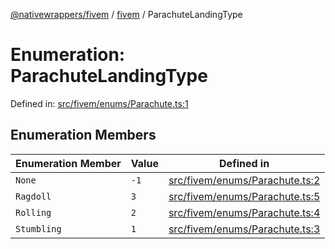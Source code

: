 [@nativewrappers/fivem](../../README.md) / [fivem](../README.md) / ParachuteLandingType

# Enumeration: ParachuteLandingType

Defined in: [src/fivem/enums/Parachute.ts:1](https://github.com/nativewrappers/nativewrappers/blob/c60977197fc03a84e577475a74a7b129c71770ca/src/fivem/enums/Parachute.ts#L1)

## Enumeration Members

| Enumeration Member | Value | Defined in |
| ------ | ------ | ------ |
| <a id="none"></a> `None` | `-1` | [src/fivem/enums/Parachute.ts:2](https://github.com/nativewrappers/nativewrappers/blob/c60977197fc03a84e577475a74a7b129c71770ca/src/fivem/enums/Parachute.ts#L2) |
| <a id="ragdoll"></a> `Ragdoll` | `3` | [src/fivem/enums/Parachute.ts:5](https://github.com/nativewrappers/nativewrappers/blob/c60977197fc03a84e577475a74a7b129c71770ca/src/fivem/enums/Parachute.ts#L5) |
| <a id="rolling"></a> `Rolling` | `2` | [src/fivem/enums/Parachute.ts:4](https://github.com/nativewrappers/nativewrappers/blob/c60977197fc03a84e577475a74a7b129c71770ca/src/fivem/enums/Parachute.ts#L4) |
| <a id="stumbling"></a> `Stumbling` | `1` | [src/fivem/enums/Parachute.ts:3](https://github.com/nativewrappers/nativewrappers/blob/c60977197fc03a84e577475a74a7b129c71770ca/src/fivem/enums/Parachute.ts#L3) |
